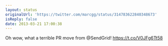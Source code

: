 ```yaml
---
layout: status
originalUrl: 'https://twitter.com/marcgg/status/314783622840348673'
isReply: false
date: 2013-03-21 17:00:38
---
```


Oh wow, what a terrible PR move from @SendGrid! https://t.co/V0JFg6Tt58
